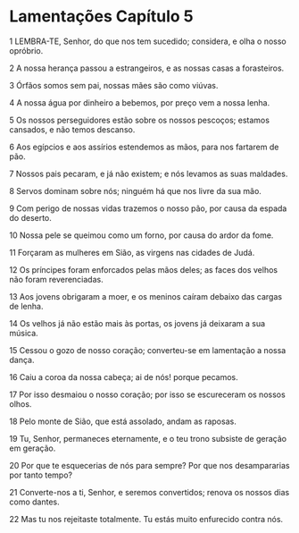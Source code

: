 # Lamentações Capítulo 5

1	LEMBRA-TE, Senhor, do que nos tem sucedido; considera, e olha o nosso opróbrio.

2	A nossa herança passou a estrangeiros, e as nossas casas a forasteiros.

3	Órfãos somos sem pai, nossas mães são como viúvas.

4	A nossa água por dinheiro a bebemos, por preço vem a nossa lenha.

5	Os nossos perseguidores estão sobre os nossos pescoços; estamos cansados, e não temos descanso.

6	Aos egípcios e aos assírios estendemos as mãos, para nos fartarem de pão.

7	Nossos pais pecaram, e já não existem; e nós levamos as suas maldades.

8	Servos dominam sobre nós; ninguém há que nos livre da sua mão.

9	Com perigo de nossas vidas trazemos o nosso pão, por causa da espada do deserto.

10	Nossa pele se queimou como um forno, por causa do ardor da fome.

11	Forçaram as mulheres em Sião, as virgens nas cidades de Judá.

12	Os príncipes foram enforcados pelas mãos deles; as faces dos velhos não foram reverenciadas.

13	Aos jovens obrigaram a moer, e os meninos caíram debaixo das cargas de lenha.

14	Os velhos já não estão mais às portas, os jovens já deixaram a sua música.

15	Cessou o gozo de nosso coração; converteu-se em lamentação a nossa dança.

16	Caiu a coroa da nossa cabeça; ai de nós! porque pecamos.

17	Por isso desmaiou o nosso coração; por isso se escureceram os nossos olhos.

18	Pelo monte de Sião, que está assolado, andam as raposas.

19	Tu, Senhor, permaneces eternamente, e o teu trono subsiste de geração em geração.

20	Por que te esquecerias de nós para sempre? Por que nos desampararias por tanto tempo?

21	Converte-nos a ti, Senhor, e seremos convertidos; renova os nossos dias como dantes.

22	Mas tu nos rejeitaste totalmente. Tu estás muito enfurecido contra nós.

